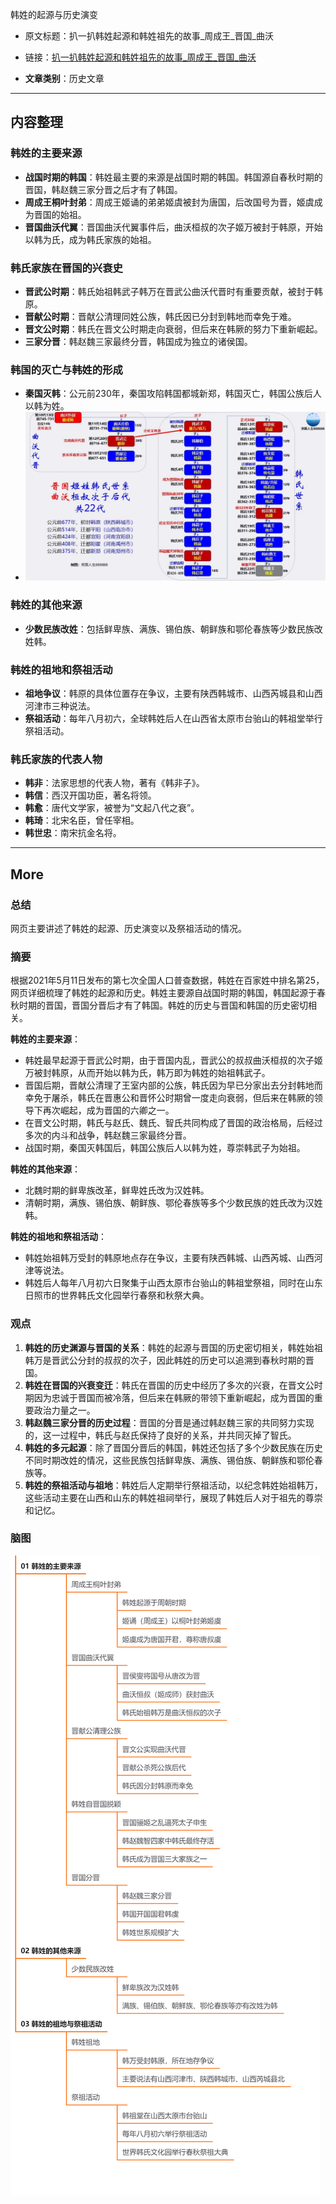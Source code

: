 韩姓的起源与历史演变  

- 原文标题：扒一扒韩姓起源和韩姓祖先的故事_周成王_晋国_曲沃  
- 链接：[扒一扒韩姓起源和韩姓祖先的故事_周成王_晋国_曲沃](https://www.sohu.com/a/679431105_121633927)  

- **文章类别**：历史文章  

---

## 内容整理

### 韩姓的主要来源
- **战国时期的韩国**：韩姓最主要的来源是战国时期的韩国。韩国源自春秋时期的晋国，韩赵魏三家分晋之后才有了韩国。
- **周成王桐叶封弟**：周成王姬诵的弟弟姬虞被封为唐国，后改国号为晋，姬虞成为晋国的始祖。
- **晋国曲沃代翼**：晋国曲沃代翼事件后，曲沃桓叔的次子姬万被封于韩原，开始以韩为氏，成为韩氏家族的始祖。

### 韩氏家族在晋国的兴衰史
- **晋武公时期**：韩氏始祖韩武子韩万在晋武公曲沃代晋时有重要贡献，被封于韩原。
- **晋献公时期**：晋献公清理同姓公族，韩氏因已分封到韩地而幸免于难。
- **晋文公时期**：韩氏在晋文公时期走向衰弱，但后来在韩厥的努力下重新崛起。
- **三家分晋**：韩赵魏三家最终分晋，韩国成为独立的诸侯国。

### 韩国的灭亡与韩姓的形成
- **秦国灭韩**：公元前230年，秦国攻陷韩国都城新郑，韩国灭亡，韩国公族后人以韩为姓。
- ![](attachments/Pasted%20image%2020250106232218.png)

### 韩姓的其他来源
- **少数民族改姓**：包括鲜卑族、满族、锡伯族、朝鲜族和鄂伦春族等少数民族改姓韩。

### 韩姓的祖地和祭祖活动
- **祖地争议**：韩原的具体位置存在争议，主要有陕西韩城市、山西芮城县和山西河津市三种说法。
- **祭祖活动**：每年八月初六，全球韩姓后人在山西省太原市台骀山的韩祖堂举行祭祖活动。

### 韩氏家族的代表人物
- **韩非**：法家思想的代表人物，著有《韩非子》。
- **韩信**：西汉开国功臣，著名将领。
- **韩愈**：唐代文学家，被誉为“文起八代之衰”。
- **韩琦**：北宋名臣，曾任宰相。
- **韩世忠**：南宋抗金名将。

---
## More
### 总结

网页主要讲述了韩姓的起源、历史演变以及祭祖活动的情况。

### 摘要

根据2021年5月11日发布的第七次全国人口普查数据，韩姓在百家姓中排名第25，网页详细梳理了韩姓的起源和历史。韩姓主要源自战国时期的韩国，韩国起源于春秋时期的晋国，晋国分晋后才有了韩国。韩姓的历史与晋国和韩国的历史密切相关。

**韩姓的主要来源**：
- 韩姓最早起源于晋武公时期，由于晋国内乱，晋武公的叔叔曲沃桓叔的次子姬万被封韩原，从而开始以韩为氏，韩万即为韩姓的始祖韩武子。
- 晋国后期，晋献公清理了王室内部的公族，韩氏因为早已分家出去分封韩地而幸免于屠杀，韩氏在晋惠公和晋怀公时期曾一度走向衰弱，但后来在韩厥的领导下再次崛起，成为晋国的六卿之一。
- 在晋文公时期，韩氏与赵氏、魏氏、智氏共同构成了晋国的政治格局，后经过多次的内斗和战争，韩赵魏三家最终分晋。
- 战国时期，秦国灭韩国后，韩国公族后人以韩为姓，尊崇韩武子为始祖。

**韩姓的其他来源**：
- 北魏时期的鲜卑族改革，鲜卑姓氏改为汉姓韩。
- 清朝时期，满族、锡伯族、朝鲜族、鄂伦春族等多个少数民族的姓氏改为汉姓韩。

**韩姓的祖地和祭祖活动**：
- 韩姓始祖韩万受封的韩原地点存在争议，主要有陕西韩城、山西芮城、山西河津等说法。
- 韩姓后人每年八月初六日聚集于山西太原市台骀山的韩祖堂祭祖，同时在山东日照市的世界韩氏文化园举行春祭和秋祭大典。

### 观点

1. **韩姓的历史渊源与晋国的关系**：韩姓的起源与晋国的历史密切相关，韩姓始祖韩万是晋武公分封的叔叔的次子，因此韩姓的历史可以追溯到春秋时期的晋国。
2. **韩姓在晋国的兴衰变迁**：韩氏在晋国的历史中经历了多次的兴衰，在晋文公时期因为忠诚于晋国而被冷落，但后来在韩厥的带领下重新崛起，成为晋国的重要政治力量之一。
3. **韩赵魏三家分晋的历史过程**：晋国的分晋是通过韩赵魏三家的共同努力实现的，这一过程中，韩氏与赵氏保持了良好的关系，并共同灭掉了智氏。
4. **韩姓的多元起源**：除了晋国分晋后的韩国，韩姓还包括了多个少数民族在历史不同时期改姓的情况，这些民族包括鲜卑族、满族、锡伯族、朝鲜族和鄂伦春族等。
5. **韩姓的祭祖活动与祖地**：韩姓后人定期举行祭祖活动，以纪念韩姓始祖韩万，这些活动主要在山西和山东的韩姓祖祠举行，展现了韩姓后人对于祖先的尊崇和记忆。


### 脑图

![](attachments/Pasted%20image%2020250106231809.png)